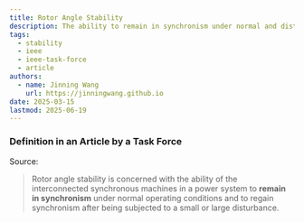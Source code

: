 ```yaml
---
title: Rotor Angle Stability
description: The ability to remain in synchronism under normal and disturbed conditions.
tags:
  - stability
  - ieee
  - ieee-task-force
  - article
authors:
  - name: Jinning Wang
    url: https://jinningwang.github.io
date: 2025-03-15
lastmod: 2025-06-19
---
```


### Definition in an Article by a Task Force

Source: <d-cite key="hatziargyriou2021stability"></d-cite>

> Rotor angle stability is concerned with the ability of the interconnected synchronous machines in a power system to **remain in synchronism** under normal operating conditions and to regain synchronism after being subjected to a small or large disturbance.
